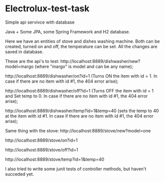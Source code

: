 # Electrolux-test-task

Simple api servivce with database

Java + Some JPA, some Spring Framework and H2 database.

Here we have an entities of stove and dishes washing machine. Both can be created, turned on and off, the temperature can be set. All the changes are saved in database.

These are the api's to test:
http://localhost:8889/dishwasher/new?model=margo (where "margo" is model and can be any name);
 
http://localhost:8889/dishwasher/on?id=1 (Turns ON the item with id = 1. In case if there are no item with id #1, the 404 error arise);

http://localhost:8889/dishwasher/off?id=1 (Turns OFF the item with id = 1 and Set temp to 0. In case if there are no item with id #1, the 404 error arise);

http://localhost:8889/dishwasher/temp?id=1&temp=40 (sets the temp to 40 at the item with id #1. In case if there are no item with id #1, the 404 error arise);


Same thing with the stove:
http://localhost:8889/stove/new?model=one
 
http://localhost:8889/stove/on?id=1

http://localhost:8889/stove/off?id=1

http://localhost:8889/stove/temp?id=1&temp=40


I also tried to write some junit tests of controller methods, but haven't succeded yet.
